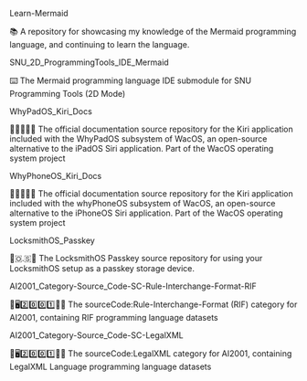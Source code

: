 
Learn-Mermaid

📚️ A repository for showcasing my knowledge of the Mermaid programming language, and continuing to learn the language.

SNU_2D_ProgrammingTools_IDE_Mermaid

⌨️ The Mermaid programming language IDE submodule for SNU Programming Tools (2D Mode) 

WhyPadOS_Kiri_Docs

🍏️💾️📱️⛰️📖️ The official documentation source repository for the Kiri application included with the WhyPadOS subsystem of WacOS, an open-source alternative to the iPadOS Siri application. Part of the WacOS operating system project

WhyPhoneOS_Kiri_Docs

🍏️💾️📱️⛰️📖️ The official documentation source repository for the Kiri application included with the whyPhoneOS subsystem of WacOS, an open-source alternative to the iPhoneOS Siri application. Part of the WacOS operating system project

LocksmithOS_Passkey

🔐️🇴.🇸🔑️ The LocksmithOS Passkey source repository for using your LocksmithOS setup as a passkey storage device.

AI2001_Category-Source_Code-SC-Rule-Interchange-Format-RIF

🧠️🖥️2️⃣️0️⃣️0️⃣️1️⃣️💾️📜️ The sourceCode:Rule-Interchange-Format (RIF) category for AI2001, containing RIF programming language datasets

AI2001_Category-Source_Code-SC-LegalXML

🧠️🖥️2️⃣️0️⃣️0️⃣️1️⃣️💾️📜️ The sourceCode:LegalXML category for AI2001, containing LegalXML Language programming language datasets

